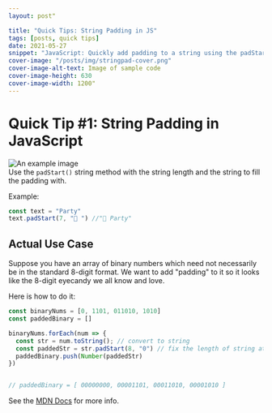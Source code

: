 ```yaml
---
layout: post"

title: "Quick Tips: String Padding in JS"
tags: [posts, quick tips]
date: 2021-05-27
snippet: "JavaScript: Quickly add padding to a string using the padStart() function"
cover-image: "/posts/img/stringpad-cover.png"
cover-image-alt-text: Image of sample code
cover-image-height: 630
cover-image-width: 1200"
---
```

# Quick Tip #1: String Padding in JavaScript
![An example image](../img/stringpad-cover.png)  
Use the `padStart()` string method with the string length and the string to fill the padding with.

Example:
```javascript
const text = "Party"
text.padStart(7, "🎉 ") //"🎉 Party"
```
## Actual Use Case
Suppose you have an array of binary numbers which need not necessarily be in the standard 8-digit format. 
We want to add "padding" to it so it looks like the 8-digit eyecandy we all know and love.

Here is how to do it:

```javascript
const binaryNums = [0, 1101, 011010, 1010]
const paddedBinary = []

binaryNums.forEach(num => {
  const str = num.toString(); // convert to string
  const paddedStr = str.padStart(8, "0") // fix the length of string at 8, and add padding with "0"
  paddedBinary.push(Number(paddedStr)
})


// paddedBinary = [ 00000000, 00001101, 00011010, 00001010 ]
```

See the [MDN Docs](https://developer.mozilla.org/en-US/docs/Web/JavaScript/Reference/Global_Objects/String/padStart) for more info.
